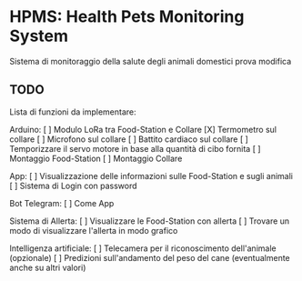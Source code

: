 # HPMS: Health Pets Monitoring System
Sistema di monitoraggio della salute degli animali domestici
prova modifica


## TODO
Lista di funzioni da implementare:

Arduino:
[ ] Modulo LoRa tra Food-Station e Collare
[X] Termometro sul collare
[ ] Microfono sul collare
[ ] Battito cardiaco sul collare
[ ] Temporizzare il servo motore in base alla quantità di cibo fornita
[ ] Montaggio Food-Station
[ ] Montaggio Collare

App:
[ ] Visualizzazione delle informazioni sulle Food-Station e sugli animali
[ ] Sistema di Login con password

Bot Telegram:
[ ] Come App

Sistema di Allerta:
[ ] Visualizzare le Food-Station con allerta
[ ] Trovare un modo di visualizzare l'allerta in modo grafico

Intelligenza artificiale:
[ ] Telecamera per il riconoscimento dell'animale (opzionale)
[ ] Predizioni sull'andamento del peso del cane (eventualmente anche su altri valori)

